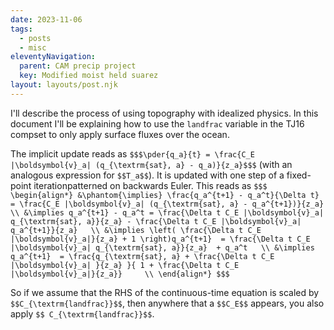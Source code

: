 ```yaml
---
date: 2023-11-06
tags:
  - posts
  - misc
eleventyNavigation:
  parent: CAM precip project
  key: Modified moist held suarez
layout: layouts/post.njk
---
```


I'll describe the process of using topography with idealized physics. In this document I'll be explaining
how to use the `landfrac` variable in the TJ16 compset to only apply 
surface fluxes over the ocean.

The implicit update reads as
`$$$\pder{q_a}{t} = \frac{C_E |\boldsymbol{v}_a| (q_{\textrm{sat}, a} - q_a)}{z_a}$$$`
(with an analogous expression for `$$T_a$$`). It is updated with one step of a fixed-point iterationpatterned on backwards Euler. This reads as
`$$$
\begin{align*}
    &\phantom{\implies} \frac{q_a^{t+1} - q_a^t}{\Delta t} = \frac{C_E |\boldsymbol{v}_a| (q_{\textrm{sat}, a} - q_a^{t+1})}{z_a} \\
    &\implies q_a^{t+1} - q_a^t = \frac{\Delta t C_E |\boldsymbol{v}_a| q_{\textrm{sat}, a}}{z_a} - \frac{\Delta t C_E |\boldsymbol{v}_a| q_a^{t+1}}{z_a}   \\
    &\implies \left( \frac{\Delta t C_E |\boldsymbol{v}_a|}{z_a} + 1 \right)q_a^{t+1}  = \frac{\Delta t C_E |\boldsymbol{v}_a| q_{\textrm{sat}, a}}{z_a}  + q_a^t   \\
    &\implies q_a^{t+1}  = \frac{q_{\textrm{sat}, a} + \frac{\Delta t C_E |\boldsymbol{v}_a| }{z_a} }{ 1 + \frac{\Delta t C_E |\boldsymbol{v}_a|}{z_a}}     \\
\end{align*}
$$$`

So if we assume that the RHS of the continuous-time equation is scaled by `$$C_{\textrm{landfrac}}$$`, then anywhere that a `$$C_E$$` appears, you also apply `$$ C_{\textrm{landfrac}}$$`.  


